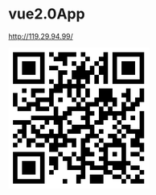 # vue2.0App
http://119.29.94.99/

![6](https://github.com/zzzkun/vue2.0App/blob/master/1533609902.png)
